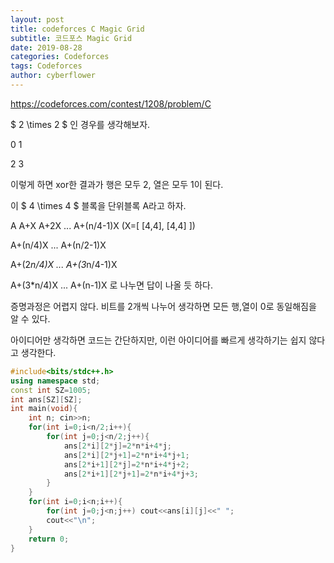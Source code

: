 ```yaml
---
layout: post
title: codeforces C Magic Grid
subtitle: 코드포스 Magic Grid
date: 2019-08-28
categories: Codeforces
tags: Codeforces
author: cyberflower
---
```


<https://codeforces.com/contest/1208/problem/C>

$ 2 \times 2 $ 인 경우를 생각해보자.

0 1

2 3

이렇게 하면 xor한 결과가 행은 모두 2, 열은 모두 1이 된다.

이 $ 4 \times 4 $ 블록을 단위블록 A라고 하자.

A A+X A+2X ... A+(n/4-1)X (X=[ [4,4], [4,4] ])

A+(n/4)X ... A+(n/2-1)X

A+(2*n/4)X ... A+(3*n/4-1)X

A+(3*n/4)X ... A+(n-1)X 로 나누면 답이 나올 듯 하다.

증명과정은 어렵지 않다. 비트를 2개씩 나누어 생각하면 모든 행,열이 0로 동일해짐을 알 수 있다.

아이디어만 생각하면 코드는 간단하지만, 이런 아이디어를 빠르게 생각하기는 쉽지 않다고 생각한다.

```cpp
#include<bits/stdc++.h>
using namespace std;
const int SZ=1005;
int ans[SZ][SZ];
int main(void){
	int n; cin>>n;
	for(int i=0;i<n/2;i++){
		for(int j=0;j<n/2;j++){
			ans[2*i][2*j]=2*n*i+4*j;
			ans[2*i][2*j+1]=2*n*i+4*j+1;
			ans[2*i+1][2*j]=2*n*i+4*j+2;
			ans[2*i+1][2*j+1]=2*n*i+4*j+3;
		}
	}
	for(int i=0;i<n;i++){
		for(int j=0;j<n;j++) cout<<ans[i][j]<<" ";
		cout<<"\n";
	}
	return 0;
}
```
